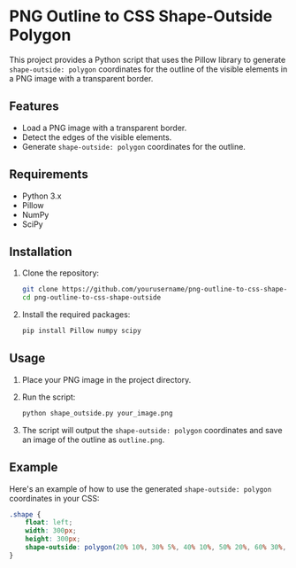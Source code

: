 # PNG Outline to CSS Shape-Outside Polygon

This project provides a Python script that uses the Pillow library to generate `shape-outside: polygon` coordinates for the outline of the visible elements in a PNG image with a transparent border.

## Features

- Load a PNG image with a transparent border.
- Detect the edges of the visible elements.
- Generate `shape-outside: polygon` coordinates for the outline.

## Requirements

- Python 3.x
- Pillow
- NumPy
- SciPy

## Installation

1. Clone the repository:
    ```bash
    git clone https://github.com/yourusername/png-outline-to-css-shape-outside.git
    cd png-outline-to-css-shape-outside
    ```

2. Install the required packages:
    ```bash
    pip install Pillow numpy scipy
    ```

## Usage

1. Place your PNG image in the project directory.

2. Run the script:
    ```bash
    python shape_outside.py your_image.png
    ```

3. The script will output the `shape-outside: polygon` coordinates and save an image of the outline as `outline.png`.

## Example

Here's an example of how to use the generated `shape-outside: polygon` coordinates in your CSS:

```css
.shape {
    float: left;
    width: 300px;
    height: 300px;
    shape-outside: polygon(20% 10%, 30% 5%, 40% 10%, 50% 20%, 60% 30%, 70% 40%, 80% 50%, 70% 60%, 60% 70%, 50% 80%, 40% 90%, 30% 85%, 20% 80%, 10% 70%, 5% 60%, 10% 50%, 15% 40%, 20% 30%);
}
